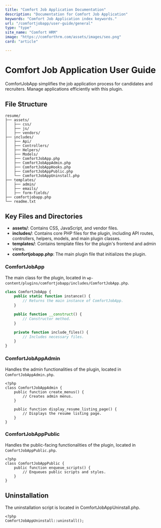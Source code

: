```yaml
---
title: "Comfort Job Application Documentation"
description: "Documentation for Comfort Job Application"
keywords: "Comfort Job Application index keywords."
url: "/comfortjobapp/user-guide/general"
type: "type"
site_name: "Comfort HRM"
image: "https://comforthrm.com/assets/images/seo.png"
card: "article"

---
```


# Comfort Job Application User Guide

ComfortJobApp simplifies the job application process for candidates and recruiters. Manage applications efficiently with this plugin.

## File Structure

```
resume/
├── assets/
│   ├── css/
│   ├── js/
│   ├── vendors/
├── includes/
│   ├── Api/
│   ├── Controllers/
│   ├── Helpers/
│   ├── Models/
│   ├── ComfortJobApp.php
│   ├── ComfortJobAppAdmin.php
│   ├── ComfortJobAppHooks.php
│   ├── ComfortJobAppPublic.php
│   └── ComfortJobAppUninstall.php
├── templates/
│   ├── admin/
│   ├── emails/
│   ├── form-fields/
├── comfortjobapp.php
└── readme.txt
```
## Key Files and Directories

- **assets/**: Contains CSS, JavaScript, and vendor files.
- **includes/**: Contains core PHP files for the plugin, including API routes, controllers, helpers, models, and main plugin classes.
- **templates/**: Contains template files for the plugin's frontend and admin views.
- **comfortjobapp.php**: The main plugin file that initializes the plugin.

### ComfortJobApp

The main class for the plugin, located in `wp-content/plugins/comfortjobapp/includes/ComfortJobApp.php`.

```php
class ComfortJobApp {
    public static function instance() {
        // Returns the main instance of ComfortJobApp.
    }

    public function __construct() {
        // Constructor method.
    }

    private function include_files() {
        // Includes necessary files.
    }
}
```
### ComfortJobAppAdmin
Handles the admin functionalities of the plugin, located in `ComfortJobAppAdmin.php`.

```
<?php
class ComfortJobAppAdmin {
    public function create_menus() {
        // Creates admin menus.
    }

    public function display_resume_listing_page() {
        // Displays the resume listing page.
    }
}
```
### ComfortJobAppPublic
Handles the public-facing functionalities of the plugin, located in `ComfortJobAppPublic.php`.

```
<?php
class ComfortJobAppPublic {
    public function enqueue_scripts() {
        // Enqueues public scripts and styles.
    }
}
```

## Uninstallation

The uninstallation script is located in ComfortJobAppUninstall.php.

```
<?php
ComfortJobAppUninstall::uninstall();
```